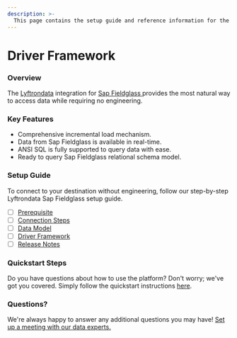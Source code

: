 ```yaml
---
description: >-
  This page contains the setup guide and reference information for the Sap Fieldglass source connector.
---
```


# Driver Framework

### Overview

The [Lyftrondata](https://www.lyftrondata.com/) integration for [Sap Fieldglass](https://www.lyftrondata.com/integration/sap-fieldglass/)[ ](https://www.lyftrondata.com/integration/sap-fieldglass/)provides the most natural way to access data while requiring no engineering.

### Key Features

* Comprehensive incremental load mechanism.
* Data from Sap Fieldglass is available in real-time.&#x20;
* ANSI SQL is fully supported to query data with ease.
* Ready to query Sap Fieldglass relational schema model.

### Setup Guide

To connect to your destination without engineering, follow our step-by-step Lyftrondata Sap Fieldglass setup guide.

* [ ] [Prerequisite](../../sales-analytics/sap-fieldglass/prerequisite.md)
* [ ] [Connection Steps](../../sales-analytics/sap-fieldglass/connection-steps.md)
* [ ] [Data Model](../../sales-analytics/sap-fieldglass/data-model/)
* [ ] [Driver Framework](../../sales-analytics/sap-fieldglass/driver-framework/)
* [ ] [Release Notes](../../sales-analytics/sap-fieldglass/release-notes.md)

### Quickstart Steps

Do you have questions about how to use the platform? Don't worry; we've got you covered. Simply follow the quickstart instructions [here](../../../quickstart-steps.md).

### Questions? <a href="#questions" id="questions"></a>

We're always happy to answer any additional questions you may have! [Set up a meeting with our data experts.](https://www.lyftrondata.com/book-a-meeting/)


